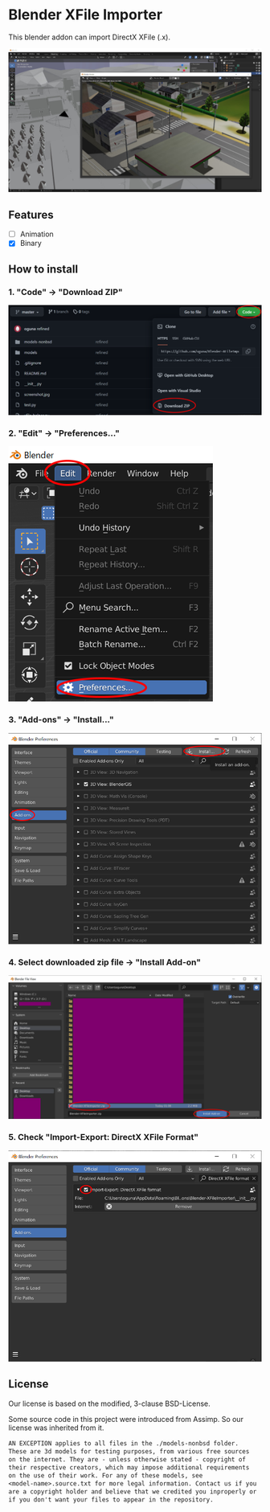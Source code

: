 # Blender XFile Importer

This blender addon can import DirectX XFile (.x).

![](screenshot.jpg)

## Features

- [ ] Animation
- [x] Binary

## How to install

### 1. "Code" -> "Download ZIP"
![](step1.png)
### 2. "Edit" -> "Preferences..."
![](step2.png)
### 3. "Add-ons" -> "Install..."
![](step3.png)
### 4. Select downloaded zip file -> "Install Add-on"
![](step4.png)
### 5. Check "Import-Export: DirectX XFile Format"
![](step5.png)

## License

Our license is based on the modified, 3-clause BSD-License.

Some source code in this project were introduced from Assimp.
So our license was inherited from it.

```
AN EXCEPTION applies to all files in the ./models-nonbsd folder.
These are 3d models for testing purposes, from various free sources
on the internet. They are - unless otherwise stated - copyright of
their respective creators, which may impose additional requirements
on the use of their work. For any of these models, see
<model-name>.source.txt for more legal information. Contact us if you
are a copyright holder and believe that we credited you inproperly or
if you don't want your files to appear in the repository.
```